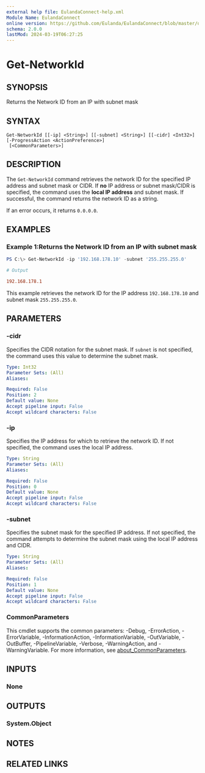 ```yaml
---
external help file: EulandaConnect-help.xml
Module Name: EulandaConnect
online version: https://github.com/Eulanda/EulandaConnect/blob/master/docs/Get-NetworkId.md
schema: 2.0.0
lastMod: 2024-03-19T06:27:25
---
```


# Get-NetworkId

## SYNOPSIS
Returns the Network ID from an IP with subnet mask

## SYNTAX

```
Get-NetworkId [[-ip] <String>] [[-subnet] <String>] [[-cidr] <Int32>] [-ProgressAction <ActionPreference>]
 [<CommonParameters>]
```

## DESCRIPTION
The `Get-NetworkId` command retrieves the network ID for the specified IP address and subnet mask or CIDR. If **no** IP address or subnet mask/CIDR is specified, the command uses the **local IP address** and subnet mask. If successful, the command returns the network ID as a string. 

If an error occurs, it returns `0.0.0.0`.

## EXAMPLES

### Example 1:Returns the Network ID from an IP with subnet mask
```powershell
PS C:\> Get-NetworkId -ip '192.168.178.10' -subnet '255.255.255.0'
```

```ini
# Output

192.168.178.1
```

This example retrieves the network ID for the IP address `192.168.178.10` and subnet mask `255.255.255.0`.

## PARAMETERS

### -cidr
Specifies the CIDR notation for the subnet mask. If `subnet` is not specified, the command uses this value to determine the subnet mask.

```yaml
Type: Int32
Parameter Sets: (All)
Aliases:

Required: False
Position: 2
Default value: None
Accept pipeline input: False
Accept wildcard characters: False
```

### -ip
Specifies the IP address for which to retrieve the network ID. If not specified, the command uses the local IP address.

```yaml
Type: String
Parameter Sets: (All)
Aliases:

Required: False
Position: 0
Default value: None
Accept pipeline input: False
Accept wildcard characters: False
```

### -subnet
Specifies the subnet mask for the specified IP address. If not specified, the command attempts to determine the subnet mask using the local IP address and CIDR.

```yaml
Type: String
Parameter Sets: (All)
Aliases:

Required: False
Position: 1
Default value: None
Accept pipeline input: False
Accept wildcard characters: False
```


### CommonParameters
This cmdlet supports the common parameters: -Debug, -ErrorAction, -ErrorVariable, -InformationAction, -InformationVariable, -OutVariable, -OutBuffer, -PipelineVariable, -Verbose, -WarningAction, and -WarningVariable. For more information, see [about_CommonParameters](http://go.microsoft.com/fwlink/?LinkID=113216).

## INPUTS

### None

## OUTPUTS

### System.Object
## NOTES

## RELATED LINKS


